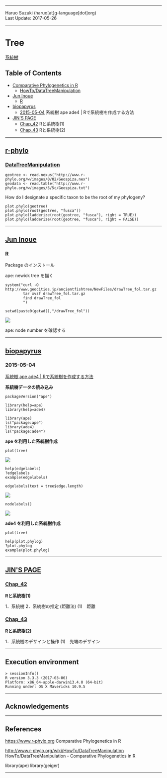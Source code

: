 ----------

Haruo Suzuki (haruo[at]g-language[dot]org)  
Last Update: 2017-05-26

----------

# Tree
[系統樹](https://ja.wikipedia.org/wiki/系統樹)

## Table of Contents
- [Comparative Phylogenetics in R](#r-phylo)
  - [HowTo/DataTreeManipulation](#DataTreeManipulation)
- [Jun Inoue](http://www.geocities.jp/ancientfishtree/index.html)
  - [R](http://www.geocities.jp/ancientfishtree/R_JI.html)
- [biopapyrus](#biopapyrus)
  - [2015-05-04](#2015-05-04) 系統樹 ape ade4 | Rで系統樹を作成する方法
- [JIN'S PAGE](#jins-page)
  - [Chap_42](#chap_42) Rと系統樹(1)
  - [Chap_43](#chap_43) Rと系統樹(2)

----------

## [r-phylo](https://www.r-phylo.org)
### [DataTreeManipulation](http://www.r-phylo.org/wiki/HowTo/DataTreeManipulation)


    geotree <- read.nexus("http://www.r-phylo.org/w/images/0/02/Geospiza.nex")
    geodata <- read.table("http://www.r-phylo.org/w/images/5/5c/Geospiza.txt")

How do I designate a specific taxon to be the root of my phylogeny?

    plot.phylo(geotree)
    plot.phylo(root(geotree, "fusca"))
    plot.phylo(ladderize(root(geotree, "fusca"), right = TRUE))
    plot.phylo(ladderize(root(geotree, "fusca"), right = FALSE))



----------
## [Jun Inoue](http://www.geocities.jp/ancientfishtree/index.html)
### [R](http://www.geocities.jp/ancientfishtree/R_JI.html)

Package のインストール


ape: newick tree を描く

    system("curl -O http://www.geocities.jp/ancientfishtree/NewFiles/drawTree_fol.tar.gz
            tar xvzf drawTree_fol.tar.gz
            find drawTree_fol
            ")

    setwd(paste0(getwd(),"/drawTree_fol"))


![](http://www.geocities.jp/ancientfishtree/NewFiles/drawTreeR.jpg)

ape: node number を確認する

----------
## [biopapyrus](https://biopapyrus.jp)
### 2015-05-04
[系統樹 ape ade4 | Rで系統樹を作成する方法](https://stat.biopapyrus.net/graph/r-phylogenetic-tree.html)

**系統樹データの読み込み**


    packageVersion("ape")

    library(help=ape)
    library(help=ade4)

    library(ape)
    ls("package:ape")
    library(ade4)
    ls("package:ade4")





**ape を利用した系統樹作成**

    plot(tree)

![](https://stat.biopapyrus.net/media/r/ape-plot-basis.png)

    help(edgelabels)
    ?edgelabels
    example(edgelabels)

    edgelabels(text = tree$edge.length)


![](https://stat.biopapyrus.net/media/r/ape-plot-edgelabel.png)

    nodelabels()




![](https://stat.biopapyrus.net/media/r/ape-plot-sortscale.png)


**ade4 を利用した系統樹作成**

    plot(tree)

    help(plot.phylog)
    ?plot.phylog
    example(plot.phylog)


----------
## [JIN'S PAGE](http://mjin.doshisha.ac.jp/R/)

### [Chap_42](http://mjin.doshisha.ac.jp/R/Chap_42/42.html)
**Rと系統樹(1)**

1．系統樹
2．系統樹の推定 (距離法)
(1)　距離


### [Chap_43](http://mjin.doshisha.ac.jp/R/Chap_43/43.html)
**Rと系統樹(2)**

1．系統樹のデザインと操作
(1)　先端のデザイン


----------
## Execution environment

    > sessionInfo()
    R version 3.3.3 (2017-03-06)
    Platform: x86_64-apple-darwin13.4.0 (64-bit)
    Running under: OS X Mavericks 10.9.5

----------
## Acknowledgements

----------
## References

https://www.r-phylo.org
Comparative Phylogenetics in R

http://www.r-phylo.org/wiki/HowTo/DataTreeManipulation
HowTo/DataTreeManipulation - Comparative Phylogenetics in R

  library(ape)
  library(geiger)




----------

